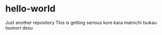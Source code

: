 # hello-world
Just another repository
This is getting serious
kore kara mainichi tsukau tsumori desu
